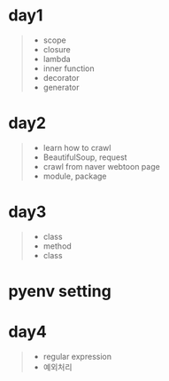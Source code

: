 # day1
>
>- scope 
>- closure
>- lambda
>- inner function
>- decorator
>- generator

# day2
>- learn how to crawl
>- BeautifulSoup, request
>- crawl from naver webtoon page
>- module, package

# day3 
>- class
>- method
>- class

# pyenv setting

# day4
>- regular expression
>- 예외처리